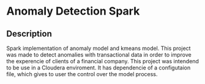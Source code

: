 # Anomaly Detection Spark

## Description
Spark implementation of anomaly model and kmeans model. This project was made to detect anomalies with transactional data in order to improve the experencie of clients of a financial company. 
This project was intendend to be use in a Cloudera enviroment. It has dependencie of a configutaion file, which gives to user the control over the model process.
